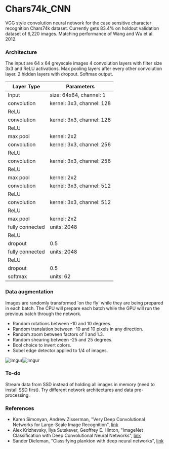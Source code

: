 # Chars74k_CNN

VGG style convolution neural network for the case sensitive character recognition Chars74k dataset. Currently gets 83.4% on holdout validation dataset of 6,220 images. Matching performance of Wang and Wu et al. 2012.  

### Architecture

The input are 64 x 64 greyscale images
4 convolution layers with filter size 3x3 and ReLU activations. Max pooling layers after every other convolution layer.
2 hidden layers with dropout. Softmax output.

| Layer Type | Parameters |
| -----------|----------- |
| Input      | size: 64x64, channel: 1 |
| convolution| kernel: 3x3, channel: 128 |
| ReLU |  |
| convolution| kernel: 3x3, channel: 128 |
| ReLU | |
| max pool | kernel: 2x2 |
| convolution| kernel: 3x3, channel: 256 |
| ReLU |  |
| convolution| kernel: 3x3, channel: 256 |
| ReLU |  |
| max pool | kernel: 2x2 |
| convolution| kernel: 3x3, channel: 512 |
| ReLU |  |
| convolution| kernel: 3x3, channel: 512 |
| ReLU |  |
| max pool | kernel: 2x2 |
| fully connected | units: 2048 |
| ReLU |  |
| dropout | 0.5 |
| fully connected | units: 2048 |
| ReLU |  |
| dropout | 0.5 |
| softmax | units: 62 |

### Data augmentation

Images are randomly transformed 'on the fly' while they are being prepared in each batch. The CPU will prepare each batch while the GPU will run the previous batch through the network.

* Random rotations between -10 and 10 degrees.
* Random translation between -10 and 10 pixels in any direction.
* Random zoom between factors of 1 and 1.3.
* Random shearing between -25 and 25 degrees.
* Bool choice to invert colors.
* Sobel edge detector applied to 1/4 of images.

![Imgur](http://i.imgur.com/vNkJrKi.png)![Imgur](http://i.imgur.com/0G8Khxv.gif)

### To-do

Stream data from SSD instead of holding all images in memory (need to install SSD first).
Try different network architectures and data pre-processing.

### References

* Karen Simonyan, Andrew Zisserman, "Very Deep Convolutional Networks for Large-Scale Image Recognition", [link](http://arxiv.org/abs/1409.1556)
* Alex Krizhevsky, Ilya Sutskever, Geoffrey E. Hinton, "ImageNet Classification with Deep Convolutional Neural Networks", [link](http://papers.nips.cc/paper/4824-imagenet-classification-with-deep-convolutional-neural-networks)
* Sander Dieleman, "Classifying plankton with deep neural networks", [link](http://benanne.github.io/2015/03/17/plankton.html)
